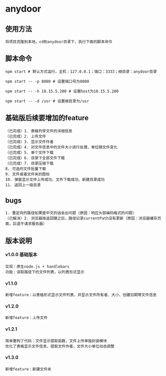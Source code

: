 # anydoor

## 使用方法
```
将项目克隆到本地，cd到anydoor目录下，执行下面的脚本命令
```

## 脚本命令
```
npm start # 默认方式运行，主机：127.0.0.1；端口：3333；根目录：anydoor目录

npm start -- -p 8080 # 设置端口号为8080

npm start -- -h 10.15.5.200 # 设置host为10.15.5.200

npm start -- -d /usr # 设置根目录为/usr
```

## 基础版后续要增加的feature
```
（已完成）1. 表格列举文件的详细信息
（已完成）2. 上传文件
（已完成）3. 显示文件作者
（已完成）4. 对文件信息中的文件大小进行处理，单位随文件变化
（已完成）5. 单个文件下载
（已完成）6. 目录下全部文件下载
（已完成）7. 目录压缩下载
8. 可选的文件批量下载
9. 文件或者文件夹的图标
10. 弹窗显示文件上传成功、文件下载成功、新建目录成功
11. 返回上一级目录
```

## bugs
```
1. 重定向的路径如果是中文的话会出问题（原因：响应头部编码格式的问题）
（已解决）2. 浏览器按返回键之后，路径记录currentPath没有更新（原因：浏览器缓存页面，后退不请求服务器）
```

## 版本说明
#### v1.0.0 基础版本
```
实现：原生node.js + handlebars
功能：读取路径下的文件列表，以列表形式显示
```

#### v1.1.0
```
新增feature：以表格形式显示文件列表，并显示文件所有者、大小、创建日期等文件信息
```

#### v1.2.0
```
新增feature：上传文件
```

#### v1.2.1
```
简单重构了代码：文件显示提取函数，文件上传单独封装模块
优化了表格显示文件信息，提取文件作者，文件大小单位动态调整
```

#### v1.3.0
```
新增feature：新建文件夹
```
